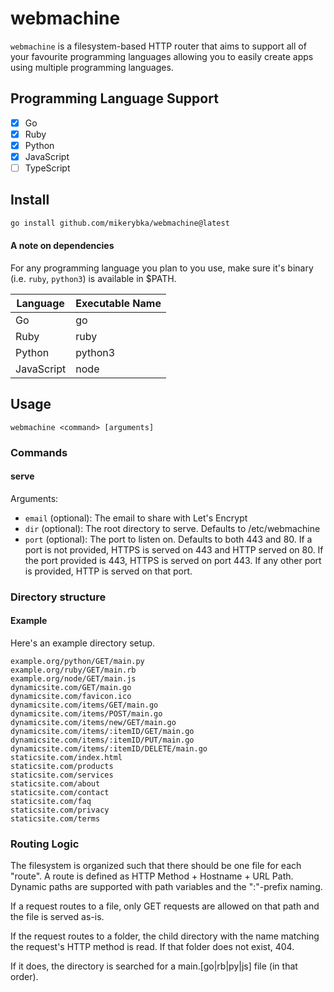 # webmachine

`webmachine` is a filesystem-based HTTP router that aims to support all of your favourite programming languages allowing you to easily create apps using multiple programming languages. 

## Programming Language Support

- [x] Go
- [x] Ruby
- [x] Python
- [x] JavaScript
- [ ] TypeScript

## Install

<!-- ### Via Go Toolchain -->
```bash
go install github.com/mikerybka/webmachine@latest
```

#### A note on dependencies

For any programming language you plan to you use, make sure it's binary (i.e. `ruby`, `python3`) is available in $PATH.

| Language | Executable Name |
| --- | --- |
| Go | go |
| Ruby | ruby |
| Python | python3 |
| JavaScript | node |

## Usage

```
webmachine <command> [arguments]
```

### Commands

#### serve

Arguments:
- `email` (optional): The email to share with Let's Encrypt
- `dir` (optional): The root directory to serve. Defaults to /etc/webmachine
- `port` (optional): The port to listen on. Defaults to both 443 and 80. If a port is not provided, HTTPS is served on 443 and HTTP served on 80. If the port provided is 443, HTTPS is served on port 443. If any other port is provided, HTTP is served on that port.

### Directory structure

#### Example

Here's an example directory setup.

```
example.org/python/GET/main.py
example.org/ruby/GET/main.rb
example.org/node/GET/main.js
dynamicsite.com/GET/main.go
dynamicsite.com/favicon.ico
dynamicsite.com/items/GET/main.go
dynamicsite.com/items/POST/main.go
dynamicsite.com/items/new/GET/main.go
dynamicsite.com/items/:itemID/GET/main.go
dynamicsite.com/items/:itemID/PUT/main.go
dynamicsite.com/items/:itemID/DELETE/main.go
staticsite.com/index.html
staticsite.com/products
staticsite.com/services
staticsite.com/about
staticsite.com/contact
staticsite.com/faq
staticsite.com/privacy
staticsite.com/terms
```

### Routing Logic

The filesystem is organized such that there should be one file for each "route".
A route is defined as HTTP Method + Hostname + URL Path.
Dynamic paths are supported with path variables and the ":"-prefix naming.

If a request routes to a file, only GET requests are allowed on that path and the file is served as-is.

If the request routes to a folder, the child directory with the name matching the request's HTTP method is read.
If that folder does not exist, 404.

If it does, the directory is searched for a main.[go|rb|py|js] file (in that order).

